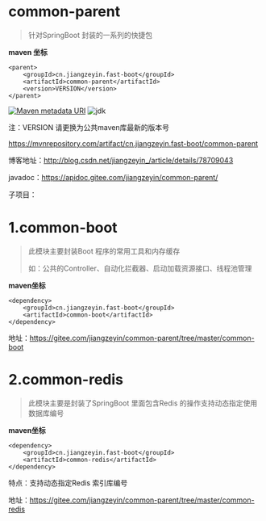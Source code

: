 # common-parent 
> 针对SpringBoot 封装的一系列的快捷包

**maven 坐标**

    <parent>
        <groupId>cn.jiangzeyin.fast-boot</groupId>
        <artifactId>common-parent</artifactId>
        <version>VERSION</version>
    </parent>

[![Maven metadata URI](https://img.shields.io/maven-metadata/v/http/central.maven.org/maven2/cn/jiangzeyin/fast-boot/common-parent/maven-metadata.xml.svg)](https://mvnrepository.com/artifact/cn.jiangzeyin.fast-boot/common-parent)
![jdk](https://img.shields.io/badge/JDK-1.8+-green.svg)


注：VERSION 请更换为公共maven库最新的版本号


 https://mvnrepository.com/artifact/cn.jiangzeyin.fast-boot/common-parent

博客地址：http://blog.csdn.net/jiangzeyin_/article/details/78709043

javadoc：https://apidoc.gitee.com/jiangzeyin/common-parent/

子项目：

# 1.common-boot

> 此模块主要封装Boot 程序的常用工具和内存缓存
>
>如：公共的Controller、自动化拦截器、启动加载资源接口、线程池管理

**maven坐标**

    <dependency>
        <groupId>cn.jiangzeyin.fast-boot</groupId>
        <artifactId>common-boot</artifactId>
    </dependency>


地址：https://gitee.com/jiangzeyin/common-parent/tree/master/common-boot

# 2.common-redis

> 此模块主要是封装了SpringBoot 里面包含Redis 的操作支持动态指定使用数据库编号


**maven坐标**

    <dependency>
        <groupId>cn.jiangzeyin.fast-boot</groupId>
        <artifactId>common-redis</artifactId>
    </dependency>

特点：支持动态指定Redis 索引库编号

地址：https://gitee.com/jiangzeyin/common-parent/tree/master/common-redis
